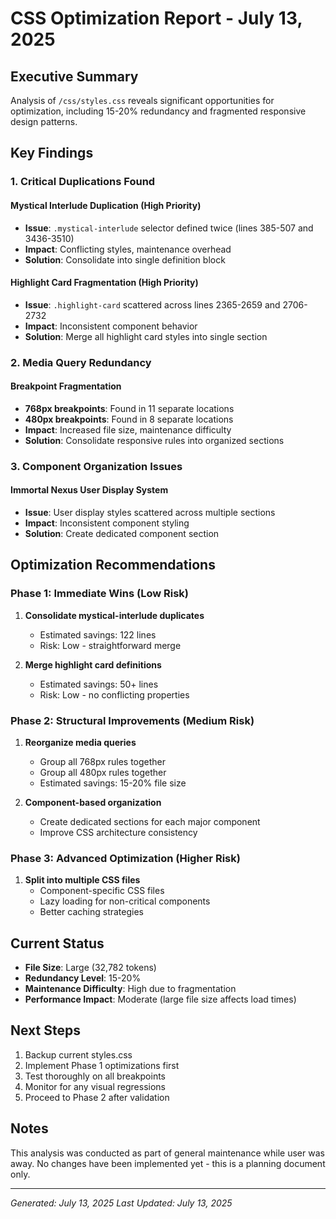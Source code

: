 # CSS Optimization Report - July 13, 2025

## Executive Summary
Analysis of `/css/styles.css` reveals significant opportunities for optimization, including 15-20% redundancy and fragmented responsive design patterns.

## Key Findings

### 1. Critical Duplications Found

#### Mystical Interlude Duplication (High Priority)
- **Issue**: `.mystical-interlude` selector defined twice (lines 385-507 and 3436-3510)
- **Impact**: Conflicting styles, maintenance overhead
- **Solution**: Consolidate into single definition block

#### Highlight Card Fragmentation (High Priority)
- **Issue**: `.highlight-card` scattered across lines 2365-2659 and 2706-2732
- **Impact**: Inconsistent component behavior
- **Solution**: Merge all highlight card styles into single section

### 2. Media Query Redundancy

#### Breakpoint Fragmentation
- **768px breakpoints**: Found in 11 separate locations
- **480px breakpoints**: Found in 8 separate locations
- **Impact**: Increased file size, maintenance difficulty
- **Solution**: Consolidate responsive rules into organized sections

### 3. Component Organization Issues

#### Immortal Nexus User Display System
- **Issue**: User display styles scattered across multiple sections
- **Impact**: Inconsistent component styling
- **Solution**: Create dedicated component section

## Optimization Recommendations

### Phase 1: Immediate Wins (Low Risk)
1. **Consolidate mystical-interlude duplicates**
   - Estimated savings: 122 lines
   - Risk: Low - straightforward merge

2. **Merge highlight card definitions**
   - Estimated savings: 50+ lines
   - Risk: Low - no conflicting properties

### Phase 2: Structural Improvements (Medium Risk)
1. **Reorganize media queries**
   - Group all 768px rules together
   - Group all 480px rules together
   - Estimated savings: 15-20% file size

2. **Component-based organization**
   - Create dedicated sections for each major component
   - Improve CSS architecture consistency

### Phase 3: Advanced Optimization (Higher Risk)
1. **Split into multiple CSS files**
   - Component-specific CSS files
   - Lazy loading for non-critical components
   - Better caching strategies

## Current Status
- **File Size**: Large (32,782 tokens)
- **Redundancy Level**: 15-20%
- **Maintenance Difficulty**: High due to fragmentation
- **Performance Impact**: Moderate (large file size affects load times)

## Next Steps
1. Backup current styles.css
2. Implement Phase 1 optimizations first
3. Test thoroughly on all breakpoints
4. Monitor for any visual regressions
5. Proceed to Phase 2 after validation

## Notes
This analysis was conducted as part of general maintenance while user was away. No changes have been implemented yet - this is a planning document only.

---
*Generated: July 13, 2025*
*Last Updated: July 13, 2025*
